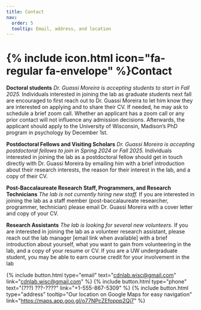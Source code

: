 ```yaml
---
title: Contact
nav:
  order: 5
  tooltip: Email, address, and location
---
```


# {% include icon.html icon="fa-regular fa-envelope" %}Contact

**Doctoral students**
*Dr. Guassi Moreira is accepting students to start in Fall 2025.*
Individuals interested in joining the lab as graduate students next fall are encouraged to first reach out to Dr. Guassi Moreira to let him know they are interested on applying and to share their CV. If needed, he may ask to schedule a brief zoom call. Whether an applicant has a zoom call or any prior contact will not influence any admission decisions. Afterwards, the applicant should apply to the University of Wisconsin, Madison’s PhD program in psychology by December 1st. 

**Postdoctoral Fellows and Visiting Scholars**
*Dr. Guassi Moreira is accepting postdoctoral fellows to join in Spring 2024 or Fall 2025.*
Individuals interested in joining the lab as a postdoctoral fellow should get in touch directly with Dr. Guassi Moreira by emailing him with a brief introduction about their research interests, the reason for their interest in the lab, and a copy of their CV. 

**Post-Baccalaureate Research Staff, Programmers, and Research Technicians**
*The lab is not currently hiring new staff.*
If you are interested in joining the lab as a staff member (post-baccalaureate researcher, programmer, technician) please email Dr. Guassi Moreira with a cover letter and copy of your CV.

**Research Assistants**
*The lab is looking for several new volunteers.*
If you are interested in joining the lab as a volunteer research assistant, please reach out the lab manager [email link when available] with a brief introduction about yourself, what you want to gain from volunteering in the lab, and a copy of your resume or CV. If you are a UW undergraduate student, you may be able to earn course credit for your involvement in the lab

{%
  include button.html
  type="email"
  text="cdnlab.wisc@gmail.com"
  link="cdnlab.wisc@gmail.com"
%}
{%
  include button.html
  type="phone"
  text="(???) ???-????"
  link="+1-555-867-5309"
%}
{%
  include button.html
  type="address"
  tooltip="Our location on Google Maps for easy navigation"
  link="https://maps.app.goo.gl/o77NPcZEfoppp2Qj7"
%}
